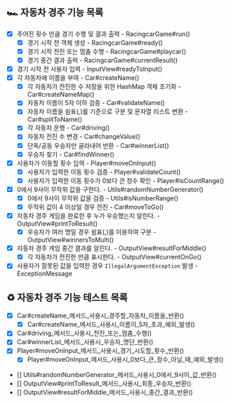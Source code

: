 ## 🏎️ 자동차 경주 기능 목록

- [x] 주어진 횟수 만큼 경기 수행 및 결과 출력 - RacingcarGame#run()
    - [x] 경기 시작 전 객체 생성 - RacingcarGame#ready()
    - [x] 경기 시작 전진 또는 멈춤 수행 - RacingcarGame#playcar()
    - [x] 경기 중간 결과 출력 - RacingcarGame#currentResult()
- [x] 경기 시작 전 사용자 입력 - InputView#readyToInput()
- [x] 각 자동차에 이름을 부여 - Car#createName()
    - [x] 각 자동차가 전진한 수 저장을 위한 HashMap 객체 초기화 - Car#createNameMap()
    - [x] 자동차 이름이 5자 이하 검증 - Car#validateName()
    - [x] 자동차 이름을 쉼표(,)를 기준으로 구분 및 문자열 리스트 변환 - Car#splitToName()
    - [x] 각 자동차 운행 - Car#driving()
    - [x] 자동차 전진 수 변경 - Car#changeValue()
    - [x] 단독/공동 우승자만 골라내어 반환 - Car#winnerList()
    - [x] 우승자 찾기 - Car#findWinner()
- [x] 사용자가 이동할 횟수 입력 - Player#moveOnInput()
    - [x] 사용자가 입력한 이동 횟수 검증 - Player#validateCount()
    - [x] 사용자가 입력한 이동 횟수가 0보다 큰 정수 확인 - Player#isCountRange()
- [x] 0에서 9사이 무작위 값을 구한다. - Utils#randomNumberGenerator()
    - [x] 0에서 9사이 무작위 값을 검증 - Utils#isNumberRange()
    - [x] 무작위 값이 4 이상일 경우 전진 - Car#moveToGo()
- [x] 자동차 경주 게임을 완료한 후 누가 우승했는지 알린다. - OutputView#printToResult()
    - [x] 우승자가 여러 명일 경우 쉼표(,)를 이용하여 구분 - OutputView#winnersToMulti()
- [x] 자동차 경주 게임 중간 결과를 알린다. - OutputView#resultForMiddle()
    - [x] 각 자동차가 전진한 만큼 표시한다. - OutputView#currentOnGo()
- [x] 사용자가 잘못된 값을 입력한 경우 `IllegalArgumentException` 발생 - ExceptionMessage

## ♻️ 자동차 경주 기능 테스트 목록

- [x] Car#createName_메서드_사용시_경주할_자동차_이름을_반환()
    - [x] Car#createName_메서드_사용시_이름이_5자_초과_예외_발생()
- [x] Car#driving_메서드_사용시_전진_또는_멈춤_수행()
- [x] Car#winnerList_메서드_사용시_우승자_명단_반환()
- [x] Player#moveOnInput_메서드_사용시_경기_시도할_횟수_반환()
    - [x] Player#moveOnInput_메서드_사용시_0보다_큰_정수_아닐_때_예외_발생()
- [] Utils#randomNumberGenerator_메서드_사용시_0에서_9사이_값_반환()
- [] OutputView#printToResult_메서드_사용시_최종_우승자_반환()
- [] OutputView#resultForMiddle_메서드_사용시_중간_결과_반환()